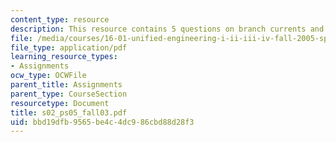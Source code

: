 ```yaml
---
content_type: resource
description: This resource contains 5 questions on branch currents and voltages.
file: /media/courses/16-01-unified-engineering-i-ii-iii-iv-fall-2005-spring-2006/bbd19dfb9565be4c4dc986cbd88d28f3_s02_ps05_fall03.pdf
file_type: application/pdf
learning_resource_types:
- Assignments
ocw_type: OCWFile
parent_title: Assignments
parent_type: CourseSection
resourcetype: Document
title: s02_ps05_fall03.pdf
uid: bbd19dfb-9565-be4c-4dc9-86cbd88d28f3
---
```

